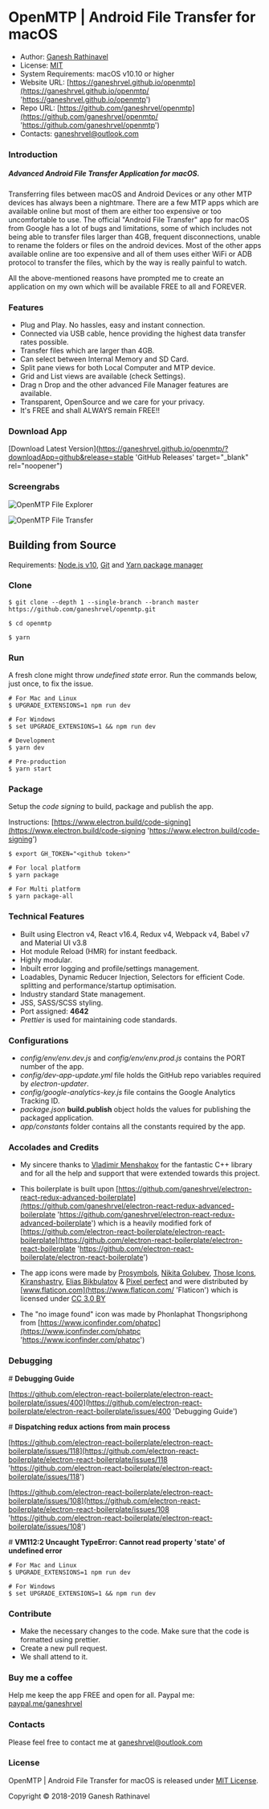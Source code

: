 # OpenMTP | Android File Transfer for macOS

- Author: [Ganesh Rathinavel](https://www.linkedin.com/in/ganeshrvel 'Ganesh Rathinavel')
- License: [MIT](https://github.com/ganeshrvel/openmtp/blob/master/LICENSE 'MIT')
- System Requirements: macOS v10.10 or higher
- Website URL: [https://ganeshrvel.github.io/openmtp](https://ganeshrvel.github.io/openmtp/ 'https://ganeshrvel.github.io/openmtp')
- Repo URL: [https://github.com/ganeshrvel/openmtp](https://github.com/ganeshrvel/openmtp/ 'https://github.com/ganeshrvel/openmtp')
- Contacts: ganeshrvel@outlook.com

### Introduction

##### Advanced Android File Transfer Application for macOS.

Transferring files between macOS and Android Devices or any other MTP devices has always been a nightmare. There are a few MTP apps which are available online but most of them are either too expensive or too uncomfortable to use. The official "Android File Transfer" app for macOS from Google has a lot of bugs and limitations, some of which includes not being able to transfer files larger than 4GB, frequent disconnections, unable to rename the folders or files on the android devices. Most of the other apps available online are too expensive and all of them uses either WiFi or ADB protocol to transfer the files, which by the way is really painful to watch.

All the above-mentioned reasons have prompted me to create an application on my own which will be available FREE to all and FOREVER.

### Features

- Plug and Play. No hassles, easy and instant connection.
- Connected via USB cable, hence providing the highest data transfer rates possible.
- Transfer files which are larger than 4GB.
- Can select between Internal Memory and SD Card.
- Split pane views for both Local Computer and MTP device.
- Grid and List views are available (check Settings).
- Drag n Drop and the other advanced File Manager features are available.
- Transparent, OpenSource and we care for your privacy.
- It's FREE and shall ALWAYS remain FREE!!

### Download App

[Download Latest Version](https://ganeshrvel.github.io/openmtp/?downloadApp=github&release=stable 'GitHub Releases' target="_blank" rel="noopener")

### Screengrabs

![OpenMTP File Explorer](https://github.com/ganeshrvel/openmtp/raw/master/blobs/images/file-explorer.jpg 'OpenMTP File Explorer')

![OpenMTP File Transfer](https://github.com/ganeshrvel/openmtp/raw/master/blobs/images/file-transfer.jpg 'OpenMTP File Transfer')

## Building from Source

Requirements: [Node.js v10](https://nodejs.org/en/download/ 'Install Node.js v10'), [Git](https://git-scm.com/book/en/v2/Getting-Started-Installing-Git 'Install Git') and [Yarn package manager](https://yarnpkg.com/lang/en/docs/install/ 'Install Yarn package manager')

### Clone

```shell
$ git clone --depth 1 --single-branch --branch master https://github.com/ganeshrvel/openmtp.git

$ cd openmtp
```

```shell
$ yarn
```

### Run

A fresh clone might throw _undefined state_ error. Run the commands below, just once, to fix the issue.

```shell
# For Mac and Linux
$ UPGRADE_EXTENSIONS=1 npm run dev

# For Windows
$ set UPGRADE_EXTENSIONS=1 && npm run dev
```

```shell
# Development
$ yarn dev

# Pre-production
$ yarn start

```

### Package

Setup the _code signing_ to build, package and publish the app.

Instructions: [https://www.electron.build/code-signing](https://www.electron.build/code-signing 'https://www.electron.build/code-signing')

```shell
$ export GH_TOKEN="<github token>"
```

```shell
# For local platform
$ yarn package

# For Multi platform
$ yarn package-all
```

### Technical Features

- Built using Electron v4, React v16.4, Redux v4, Webpack v4, Babel v7 and Material UI v3.8
- Hot module Reload (HMR) for instant feedback.
- Highly modular.
- Inbuilt error logging and profile/settings management.
- Loadables, Dynamic Reducer Injection, Selectors for efficient Code. splitting and performance/startup optimisation.
- Industry standard State management.
- JSS, SASS/SCSS styling.
- Port assigned: **4642**
- _Prettier_ is used for maintaining code standards.

### Configurations

- _config/env/env.dev.js_ and _config/env/env.prod.js_ contains the PORT number of the app.
- _config/dev-app-update.yml_ file holds the GitHub repo variables required by _electron-updater_.
- _config/google-analytics-key.js_ file contains the Google Analytics Tracking ID.
- _package.json_ **build.publish** object holds the values for publishing the packaged application.
- _app/constants_ folder contains all the constants required by the app.

### Accolades and Credits

- My sincere thanks to [Vladimir Menshakov](https://github.com/whoozle 'Vladimir Menshakov') for the fantastic C++ library and for all the help and support that were extended towards this project.

- This boilerplate is built upon [https://github.com/ganeshrvel/electron-react-redux-advanced-boilerplate](https://github.com/ganeshrvel/electron-react-redux-advanced-boilerplate 'https://github.com/ganeshrvel/electron-react-redux-advanced-boilerplate') which is a heavily modified fork of [https://github.com/electron-react-boilerplate/electron-react-boilerplate](https://github.com/electron-react-boilerplate/electron-react-boilerplate 'https://github.com/electron-react-boilerplate/electron-react-boilerplate')

* The app icons were made by [Prosymbols](https://www.flaticon.com/authors/prosymbols 'Prosymbols'), [Nikita Golubev](https://www.flaticon.com/authors/nikita-golubev 'Nikita Golubev'), [Those Icons](https://www.flaticon.com/authors/those-icons 'Those Icons'), [Kiranshastry](https://www.flaticon.com/authors/kiranshastry 'Kiranshastry'), [Elias Bikbulatov](https://www.flaticon.com/authors/elias-bikbulatov 'Elias Bikbulatov') & [Pixel perfect](https://www.flaticon.com/authors/pixel-perfect 'Pixel perfect') and were distributed by [www.flaticon.com](https://www.flaticon.com/ 'Flaticon') which is licensed under [CC 3.0 BY](http://creativecommons.org/licenses/by/3.0/ 'Creative Commons BY 3.0')

* The "no image found" icon was made by Phonlaphat Thongsriphong from [https://www.iconfinder.com/phatpc](https://www.iconfinder.com/phatpc 'https://www.iconfinder.com/phatpc')

### Debugging

\# **Debugging Guide**

[https://github.com/electron-react-boilerplate/electron-react-boilerplate/issues/400](https://github.com/electron-react-boilerplate/electron-react-boilerplate/issues/400 'Debugging Guide')

\# **Dispatching redux actions from main process**

[https://github.com/electron-react-boilerplate/electron-react-boilerplate/issues/118](https://github.com/electron-react-boilerplate/electron-react-boilerplate/issues/118 'https://github.com/electron-react-boilerplate/electron-react-boilerplate/issues/118')

[https://github.com/electron-react-boilerplate/electron-react-boilerplate/issues/108](https://github.com/electron-react-boilerplate/electron-react-boilerplate/issues/108 'https://github.com/electron-react-boilerplate/electron-react-boilerplate/issues/108')

\# **VM112:2 Uncaught TypeError: Cannot read property 'state' of undefined error**

```shell
# For Mac and Linux
$ UPGRADE_EXTENSIONS=1 npm run dev

# For Windows
$ set UPGRADE_EXTENSIONS=1 && npm run dev
```

### Contribute

- Make the necessary changes to the code. Make sure that the code is formatted using prettier.
- Create a new pull request.
- We shall attend to it.

### Buy me a coffee

Help me keep the app FREE and open for all.
Paypal me: [paypal.me/ganeshrvel](https://paypal.me/ganeshrvel 'paypal.me/ganeshrvel')

### Contacts

Please feel free to contact me at ganeshrvel@outlook.com

### License

OpenMTP | Android File Transfer for macOS is released under [MIT License](https://github.com/ganeshrvel/openmtp/blob/master/LICENSE 'MIT License').

Copyright © 2018-2019 Ganesh Rathinavel
